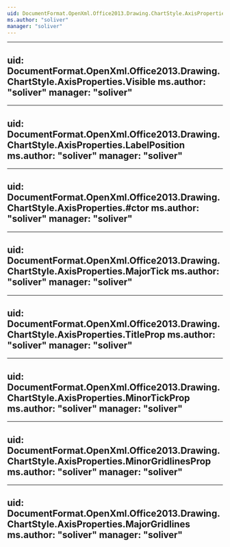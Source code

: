 ```yaml
---
uid: DocumentFormat.OpenXml.Office2013.Drawing.ChartStyle.AxisProperties
ms.author: "soliver"
manager: "soliver"
---
```


---
uid: DocumentFormat.OpenXml.Office2013.Drawing.ChartStyle.AxisProperties.Visible
ms.author: "soliver"
manager: "soliver"
---

---
uid: DocumentFormat.OpenXml.Office2013.Drawing.ChartStyle.AxisProperties.LabelPosition
ms.author: "soliver"
manager: "soliver"
---

---
uid: DocumentFormat.OpenXml.Office2013.Drawing.ChartStyle.AxisProperties.#ctor
ms.author: "soliver"
manager: "soliver"
---

---
uid: DocumentFormat.OpenXml.Office2013.Drawing.ChartStyle.AxisProperties.MajorTick
ms.author: "soliver"
manager: "soliver"
---

---
uid: DocumentFormat.OpenXml.Office2013.Drawing.ChartStyle.AxisProperties.TitleProp
ms.author: "soliver"
manager: "soliver"
---

---
uid: DocumentFormat.OpenXml.Office2013.Drawing.ChartStyle.AxisProperties.MinorTickProp
ms.author: "soliver"
manager: "soliver"
---

---
uid: DocumentFormat.OpenXml.Office2013.Drawing.ChartStyle.AxisProperties.MinorGridlinesProp
ms.author: "soliver"
manager: "soliver"
---

---
uid: DocumentFormat.OpenXml.Office2013.Drawing.ChartStyle.AxisProperties.MajorGridlines
ms.author: "soliver"
manager: "soliver"
---
